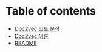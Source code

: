 # Table of contents

* [Doc2vec 코드 분석](README.md)
* [Doc2vec 이론](doc2vec-1.md)
* [README](<README (1).md>)
